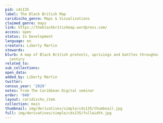 ```yaml
---
pid: cds135
label: The Black British Map
caridischo_genre: Maps & Visualizations
claimed_genre: maps
link: https://theblackbritishmap.wordpress.com/
access: open
status: In Development
language: en
creators: Liberty Martin
stewards:
blurb: A map of Black British protests, uprisings and battles throughout the 20th
  century
related_to:
sub_collections:
open_data:
added_by: Liberty Martin
twitter:
census_year: '2020'
notes: From The Caribbean Digital seminar
order: '040'
layout: caridischo_item
collection: main
thumbnail: img/derivatives/simple/cds135/thumbnail.jpg
full: img/derivatives/simple/cds135/fullwidth.jpg
---
```

